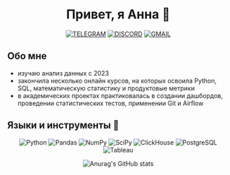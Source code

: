 <div align="center">

# Привет, я Анна 👋
[![TELEGRAM](https://img.shields.io/badge/TELEGRAM-0b0038??style=flat-square&logo=telegram)](https://t.me/AnnaKraeva23)
[![DISCORD](https://img.shields.io/badge/DISCORD-0b0038??style=flat-square&logo=DISCORD)](https://discordapp.com/users/annakraeva/)
[![GMAIL](https://img.shields.io/badge/-GMAIL-0b0038??style=flat-square&logo=gmail&logoColor=white)](mailto:a.kraeva23@gmail.com)
</div>

## Обо мне
- изучаю анализ данных с 2023
- закончила несколько онлайн курсов, на которых освоила Python, SQL, математическую статистику и продуктовые метрики
- в академических проектах практиковалась в создании дашбордов, проведении статистических тестов, применении Git и Airflow

## Языки и инструменты 🔧

<div align="center">

![Python](https://img.shields.io/badge/-Python-FFE4E1?style=for-the-badge&logo=python&logoColor=9370DB)
![Pandas](https://img.shields.io/badge/pandas-FFE4E1?style=for-the-badge&logo=pandas&logoColor=9370DB)
![NumPy](https://img.shields.io/badge/numpy-FFE4E1?style=for-the-badge&logo=numpy&logoColor=9370DB)
![SciPy](https://img.shields.io/badge/SciPy-FFE4E1?style=for-the-badge&logo=scipy&logoColor=9370DB)
![ClickHouse](https://img.shields.io/badge/-ClickHouse-FFE4E1?style=for-the-badge&logo=Clickhouse&logoColor=9370DB)
![PostgreSQL](https://img.shields.io/badge/-PostgreSQL-FFE4E1?style=for-the-badge&logo=PostgreSQL&logoColor=9370DB)
![Tableau](https://img.shields.io/badge/-Tableau-FFE4E1?style=for-the-badge&logo=Tableau&logoColor=9370DB)

</div>

<div align="center">

![Anurag's GitHub stats](https://github-readme-stats.vercel.app/api?username=ankraeva&theme=buefy&show_icons=true)

</div>
